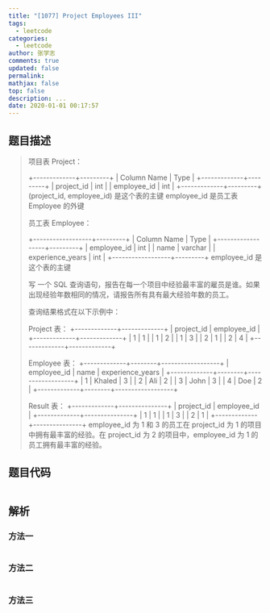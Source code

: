 ```yaml
---
title: "[1077] Project Employees III"
tags:
  - leetcode
categories:
  - leetcode
author: 张学志
comments: true
updated: false
permalink:
mathjax: false
top: false
description: ...
date: 2020-01-01 00:17:57
---
```


## 题目描述

> 项目表 Project： 
> 
> 
> +-------------+---------+
> | Column Name | Type    |
> +-------------+---------+
> | project_id  | int     |
> | employee_id | int     |
> +-------------+---------+
> (project_id, employee_id) 是这个表的主键
> employee_id 是员工表 Employee 的外键
> 
> 
> 员工表 Employee： 
> 
> 
> +------------------+---------+
> | Column Name      | Type    |
> +------------------+---------+
> | employee_id      | int     |
> | name             | varchar |
> | experience_years | int     |
> +------------------+---------+
> employee_id 是这个表的主键
> 
> 
> 
> 
> 写 一个 SQL 查询语句，报告在每一个项目中经验最丰富的雇员是谁。如果出现经验年数相同的情况，请报告所有具有最大经验年数的员工。 
> 
> 查询结果格式在以下示例中： 
> 
> 
> Project 表：
> +-------------+-------------+
> | project_id  | employee_id |
> +-------------+-------------+
> | 1           | 1           |
> | 1           | 2           |
> | 1           | 3           |
> | 2           | 1           |
> | 2           | 4           |
> +-------------+-------------+
> 
> Employee 表：
> +-------------+--------+------------------+
> | employee_id | name   | experience_years |
> +-------------+--------+------------------+
> | 1           | Khaled | 3                |
> | 2           | Ali    | 2                |
> | 3           | John   | 3                |
> | 4           | Doe    | 2                |
> +-------------+--------+------------------+
> 
> Result 表：
> +-------------+---------------+
> | project_id  | employee_id   |
> +-------------+---------------+
> | 1           | 1             |
> | 1           | 3             |
> | 2           | 1             |
> +-------------+---------------+
> employee_id 为 1 和 3 的员工在 project_id 为 1 的项目中拥有最丰富的经验。在 project_id 为 2 的项目中，employee_id 为 1 的员工拥有最丰富的经验。 
> 

## 题目代码

```cpp

```

## 解析

### 方法一

```cpp

```

### 方法二

```cpp

```

### 方法三

```cpp

```

